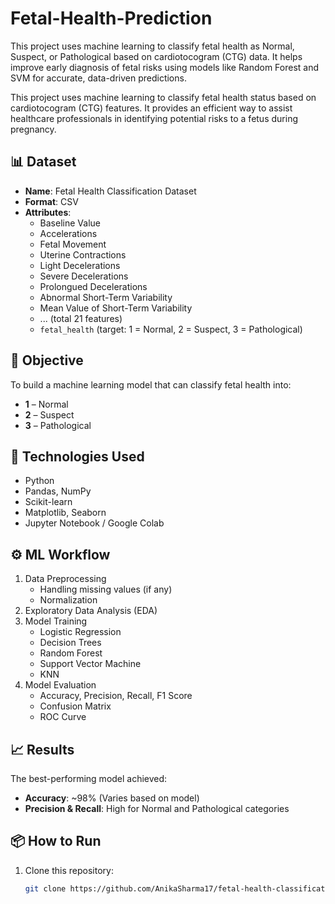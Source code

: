 # Fetal-Health-Prediction
This project uses machine learning to classify fetal health as Normal, Suspect, or Pathological based on cardiotocogram (CTG) data. It helps improve early diagnosis of fetal risks using models like Random Forest and SVM for accurate, data-driven predictions.

This project uses machine learning to classify fetal health status based on cardiotocogram (CTG) features. It provides an efficient way to assist healthcare professionals in identifying potential risks to a fetus during pregnancy.

## 📊 Dataset

- **Name**: Fetal Health Classification Dataset
- **Format**: CSV
- **Attributes**:
  - Baseline Value
  - Accelerations
  - Fetal Movement
  - Uterine Contractions
  - Light Decelerations
  - Severe Decelerations
  - Prolongued Decelerations
  - Abnormal Short-Term Variability
  - Mean Value of Short-Term Variability
  - ... (total 21 features)
  - `fetal_health` (target: 1 = Normal, 2 = Suspect, 3 = Pathological)

## 🎯 Objective

To build a machine learning model that can classify fetal health into:
- **1** – Normal
- **2** – Suspect
- **3** – Pathological

## 📌 Technologies Used

- Python
- Pandas, NumPy
- Scikit-learn
- Matplotlib, Seaborn
- Jupyter Notebook / Google Colab

## ⚙️ ML Workflow

1. Data Preprocessing
   - Handling missing values (if any)
   - Normalization
2. Exploratory Data Analysis (EDA)
3. Model Training
   - Logistic Regression
   - Decision Trees
   - Random Forest
   - Support Vector Machine
   - KNN
4. Model Evaluation
   - Accuracy, Precision, Recall, F1 Score
   - Confusion Matrix
   - ROC Curve

## 📈 Results

The best-performing model achieved:
- **Accuracy**: ~98% (Varies based on model)
- **Precision & Recall**: High for Normal and Pathological categories

## 📦 How to Run

1. Clone this repository:
   ```bash
   git clone https://github.com/AnikaSharma17/fetal-health-classification.git
